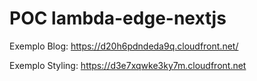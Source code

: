 # POC lambda-edge-nextjs
Exemplo Blog: https://d20h6pdndeda9q.cloudfront.net/

Exemplo Styling: https://d3e7xqwke3ky7m.cloudfront.net
